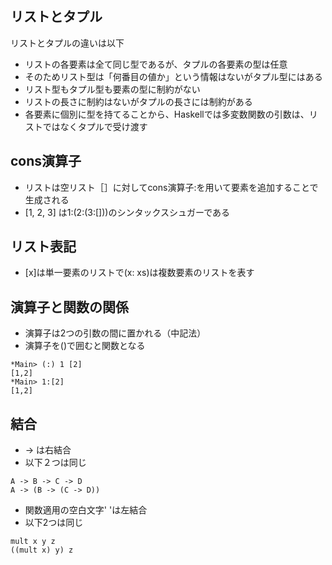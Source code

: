 ## リストとタプル
リストとタプルの違いは以下

- リストの各要素は全て同じ型であるが、タプルの各要素の型は任意
- そのためリスト型は「何番目の値か」という情報はないがタプル型にはある
- リスト型もタプル型も要素の型に制約がない
- リストの長さに制約はないがタプルの長さには制約がある
- 各要素に個別に型を持てることから、Haskellでは多変数関数の引数は、リストではなくタプルで受け渡す


## cons演算子
- リストは空リスト［］に対してcons演算子:を用いて要素を追加することで生成される
- [1, 2, 3] は1:(2:(3:[]))のシンタックスシュガーである

## リスト表記
- [x]は単一要素のリストで(x: xs)は複数要素のリストを表す

## 演算子と関数の関係
- 演算子は2つの引数の間に置かれる（中記法）
- 演算子を()で囲むと関数となる

```
*Main> (:) 1 [2]
[1,2]
*Main> 1:[2]
[1,2]
```

## 結合
- -> は右結合
- 以下２つは同じ
```
A -> B -> C -> D
A -> (B -> (C -> D))
```

- 関数適用の空白文字' 'は左結合
- 以下2つは同じ
```
mult x y z
((mult x) y) z 
```
